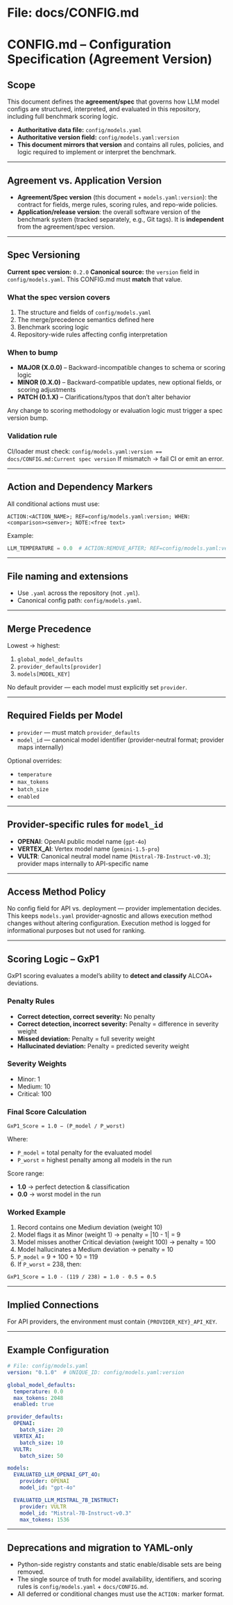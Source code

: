 # File: docs/CONFIG.md

# CONFIG.md – Configuration Specification (Agreement Version)

## Scope

This document defines the **agreement/spec** that governs how LLM model configs are structured, interpreted, and evaluated in this repository, including full benchmark scoring logic.

* **Authoritative data file:** `config/models.yaml`
* **Authoritative version field:** `config/models.yaml:version`
* **This document mirrors that version** and contains all rules, policies, and logic required to implement or interpret the benchmark.

---

## Agreement vs. Application Version

* **Agreement/Spec version** (this document + `models.yaml:version`): the contract for fields, merge rules, scoring rules, and repo-wide policies.
* **Application/release version**: the overall software version of the benchmark system (tracked separately, e.g., Git tags). It is **independent** from the agreement/spec version.

---

## Spec Versioning

**Current spec version:** `0.2.0`
**Canonical source:** the `version` field in `config/models.yaml`.
This CONFIG.md must **match** that value.

### What the spec version covers

1. The structure and fields of `config/models.yaml`
2. The merge/precedence semantics defined here
3. Benchmark scoring logic
4. Repository-wide rules affecting config interpretation

### When to bump

* **MAJOR (X.0.0)** – Backward-incompatible changes to schema or scoring logic
* **MINOR (0.X.0)** – Backward-compatible updates, new optional fields, or scoring adjustments
* **PATCH (0.1.X)** – Clarifications/typos that don’t alter behavior

Any change to scoring methodology or evaluation logic must trigger a spec version bump.

### Validation rule

CI/loader must check:
`config/models.yaml:version == docs/CONFIG.md:Current spec version`
If mismatch → fail CI or emit an error.

---

## Action and Dependency Markers

All conditional actions must use:

```
ACTION:<ACTION_NAME>; REF=config/models.yaml:version; WHEN:<comparison><semver>; NOTE:<free text>
```

Example:

```python
LLM_TEMPERATURE = 0.0  # ACTION:REMOVE_AFTER; REF=config/models.yaml:version; WHEN:>=1.0.0; NOTE: Use global_model_defaults.temperature from YAML
```

---

## File naming and extensions

* Use `.yaml` across the repository (not `.yml`).
* Canonical config path: `config/models.yaml`.

---

## Merge Precedence

Lowest → highest:

1. `global_model_defaults`
2. `provider_defaults[provider]`
3. `models[MODEL_KEY]`

No default provider — each model must explicitly set `provider`.

---

## Required Fields per Model

* `provider` — must match `provider_defaults`
* `model_id` — canonical model identifier (provider-neutral format; provider maps internally)

Optional overrides:

* `temperature`
* `max_tokens`
* `batch_size`
* `enabled`

---

## Provider-specific rules for `model_id`

* **OPENAI**: OpenAI public model name (`gpt-4o`)
* **VERTEX\_AI**: Vertex model name (`gemini-1.5-pro`)
* **VULTR**: Canonical neutral model name (`Mistral-7B-Instruct-v0.3`); provider maps internally to API-specific name

---

## Access Method Policy

No config field for API vs. deployment — provider implementation decides. This keeps `models.yaml` provider-agnostic and allows execution method changes without altering configuration. Execution method is logged for informational purposes but not used for ranking.

---

## Scoring Logic – GxP1

GxP1 scoring evaluates a model’s ability to **detect and classify** ALCOA+ deviations.

### Penalty Rules

* **Correct detection, correct severity:** No penalty
* **Correct detection, incorrect severity:** Penalty = difference in severity weight
* **Missed deviation:** Penalty = full severity weight
* **Hallucinated deviation:** Penalty = predicted severity weight

### Severity Weights

* Minor: 1
* Medium: 10
* Critical: 100

### Final Score Calculation

```
GxP1_Score = 1.0 − (P_model / P_worst)
```

Where:

* `P_model` = total penalty for the evaluated model
* `P_worst` = highest penalty among all models in the run

Score range:

* **1.0** → perfect detection & classification
* **0.0** → worst model in the run

### Worked Example

1. Record contains one Medium deviation (weight 10)
2. Model flags it as Minor (weight 1) → penalty = |10 - 1| = 9
3. Model misses another Critical deviation (weight 100) → penalty = 100
4. Model hallucinates a Medium deviation → penalty = 10
5. `P_model` = 9 + 100 + 10 = 119
6. If `P_worst` = 238, then:

```
GxP1_Score = 1.0 - (119 / 238) = 1.0 - 0.5 = 0.5
```

---

## Implied Connections

For API providers, the environment must contain `{PROVIDER_KEY}_API_KEY`.

---

## Example Configuration

```yaml
# File: config/models.yaml
version: "0.1.0"  # UNIQUE_ID: config/models.yaml:version

global_model_defaults:
  temperature: 0.0
  max_tokens: 2048
  enabled: true

provider_defaults:
  OPENAI:
    batch_size: 20
  VERTEX_AI:
    batch_size: 10
  VULTR:
    batch_size: 50

models:
  EVALUATED_LLM_OPENAI_GPT_4O:
    provider: OPENAI
    model_id: "gpt-4o"

  EVALUATED_LLM_MISTRAL_7B_INSTRUCT:
    provider: VULTR
    model_id: "Mistral-7B-Instruct-v0.3"
    max_tokens: 1536
```

---

## Deprecations and migration to YAML-only

* Python-side registry constants and static enable/disable sets are being removed.
* The single source of truth for model availability, identifiers, and scoring rules is `config/models.yaml` + `docs/CONFIG.md`.
* All deferred or conditional changes must use the `ACTION:` marker format.
